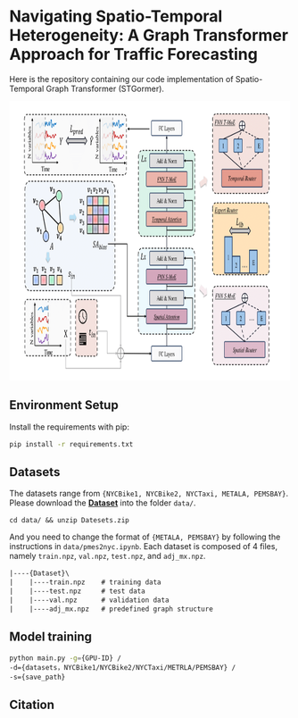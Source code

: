 # Navigating Spatio-Temporal Heterogeneity: A Graph Transformer Approach for Traffic Forecasting

Here is the repository containing our code implementation of Spatio-Temporal Graph Transformer (STGormer).

<img src="images/framework.png" alt="PDF Image" height="500">

## Environment Setup

Install the requirements with pip:
```bash
pip install -r requirements.txt
```

## Datasets

The datasets range from `{NYCBike1, NYCBike2, NYCTaxi, METALA, PEMSBAY}`. Please download the **[Dataset](https://drive.google.com/file/d/1bExLL29FBA1KTqzWhgAZ3XhBo9CSYvby/view?usp=sharing)** into the folder `data/`.
```
cd data/ && unzip Datesets.zip
```
And you need to change the format of `{METALA, PEMSBAY}` by following the instructions in `data/pmes2nyc.ipynb`. Each dataset is composed of 4 files, namely `train.npz`, `val.npz`, `test.npz`, and `adj_mx.npz`.
```
|----{Dataset}\
|    |----train.npz    # training data
|    |----test.npz     # test data
|    |----val.npz      # validation data
|    |----adj_mx.npz   # predefined graph structure
```

## Model training
```bash
python main.py -g={GPU-ID} /
-d={datasets，NYCBike1/NYCBike2/NYCTaxi/METRLA/PEMSBAY} /
-s={save_path}
```

## Citation
```
```
